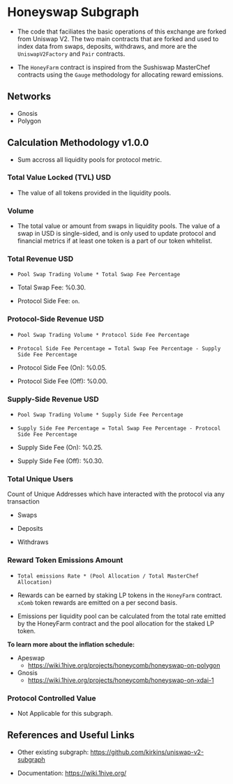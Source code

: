 # Honeyswap Subgraph

- The code that faciliates the basic operations of this exchange are forked from Uniswap V2. The two main contracts that are forked and used to index data from swaps, deposits, withdraws, and more are the `UniswapV2Factory` and `Pair` contracts.

- The `HoneyFarm` contract is inspired from the Sushiswap MasterChef contracts using the `Gauge` methodology for allocating reward emissions.

## Networks

- Gnosis
- Polygon

## Calculation Methodology v1.0.0

- Sum accross all liquidity pools for protocol metric.

### Total Value Locked (TVL) USD

- The value of all tokens provided in the liquidity pools.

### Volume

- The total value or amount from swaps in liquidity pools. The value of a swap in USD is single-sided, and is only used to update protocol and financial metrics if at least one token is a part of our token whitelist.

### Total Revenue USD

- `Pool Swap Trading Volume * Total Swap Fee Percentage`

- Total Swap Fee: %0.30.

- Protocol Side Fee: `on`.

### Protocol-Side Revenue USD

- `Pool Swap Trading Volume * Protocol Side Fee Percentage`

- `Protocol Side Fee Percentage = Total Swap Fee Percentage - Supply Side Fee Percentage`

- Protocol Side Fee (On): %0.05.

- Protocol Side Fee (Off): %0.00.

### Supply-Side Revenue USD

- `Pool Swap Trading Volume * Supply Side Fee Percentage`

- `Supply Side Fee Percentage = Total Swap Fee Percentage - Protocol Side Fee Percentage`

- Supply Side Fee (On): %0.25.

- Supply Side Fee (Off): %0.30.

### Total Unique Users

Count of Unique Addresses which have interacted with the protocol via any transaction

- Swaps

- Deposits

- Withdraws

### Reward Token Emissions Amount

- `Total emissions Rate * (Pool Allocation / Total MasterChef Allocation)`

- Rewards can be earned by staking LP tokens in the `HoneyFarm` contract. `xComb` token rewards are emitted on a per second basis.

- Emissions per liquidity pool can be calculated from the total rate emitted by the HoneyFarm contract and the pool allocation for the staked LP token.

**To learn more about the inflation schedule:**

- Apeswap
  - https://wiki.1hive.org/projects/honeycomb/honeyswap-on-polygon
- Gnosis
  - https://wiki.1hive.org/projects/honeycomb/honeyswap-on-xdai-1

### Protocol Controlled Value

- Not Applicable for this subgraph.

## References and Useful Links

- Other existing subgraph: https://github.com/kirkins/uniswap-v2-subgraph

- Documentation: https://wiki.1hive.org/

